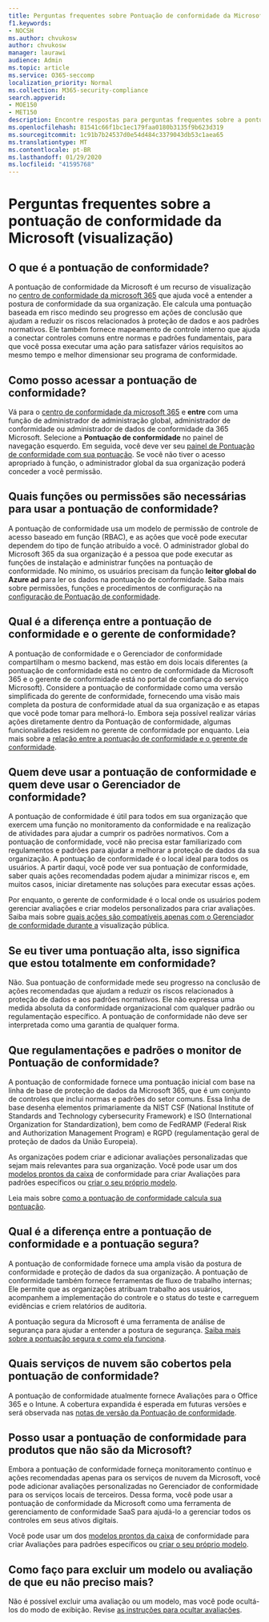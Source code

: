 ```yaml
---
title: Perguntas frequentes sobre Pontuação de conformidade da Microsoft
f1.keywords:
- NOCSH
ms.author: chvukosw
author: chvukosw
manager: laurawi
audience: Admin
ms.topic: article
ms.service: O365-seccomp
localization_priority: Normal
ms.collection: M365-security-compliance
search.appverid:
- MOE150
- MET150
description: Encontre respostas para perguntas frequentes sobre a pontuação de conformidade da Microsoft, que ajuda as organizações a simplificar e automatizar avaliações de risco.
ms.openlocfilehash: 81541c66f1bc1ec179faa0180b3135f9b623d319
ms.sourcegitcommit: 1c91b7b24537d0e54d484c3379043db53c1aea65
ms.translationtype: MT
ms.contentlocale: pt-BR
ms.lasthandoff: 01/29/2020
ms.locfileid: "41595768"
---
```

# <a name="microsoft-compliance-score-preview-frequently-asked-questions"></a>Perguntas frequentes sobre a pontuação de conformidade da Microsoft (visualização)

## <a name="what-is-compliance-score"></a>O que é a pontuação de conformidade?

A pontuação de conformidade da Microsoft é um recurso de visualização no [centro de conformidade da microsoft 365](microsoft-365-compliance-center.md) que ajuda você a entender a postura de conformidade da sua organização. Ele calcula uma pontuação baseada em risco medindo seu progresso em ações de conclusão que ajudam a reduzir os riscos relacionados à proteção de dados e aos padrões normativos. Ele também fornece mapeamento de controle interno que ajuda a conectar controles comuns entre normas e padrões fundamentais, para que você possa executar uma ação para satisfazer vários requisitos ao mesmo tempo e melhor dimensionar seu programa de conformidade.

## <a name="how-do-i-access-compliance-score"></a>Como posso acessar a pontuação de conformidade?

Vá para o [centro de conformidade da microsoft 365](https://compliance.microsoft.com/) e **entre** com uma função de administrador de administração global, administrador de conformidade ou administrador de dados de conformidade da 365 Microsoft. Selecione a **Pontuação de conformidade** no painel de navegação esquerdo. Em seguida, você deve ver seu [painel de Pontuação de conformidade com sua pontuação](compliance-score-setup.md#understand-the-compliance-score-dashboard). Se você não tiver o acesso apropriado à função, o administrador global da sua organização poderá conceder a você permissão.

## <a name="what-roles-or-permissions-are-needed-to-use-compliance-score"></a>Quais funções ou permissões são necessárias para usar a pontuação de conformidade?

A pontuação de conformidade usa um modelo de permissão de controle de acesso baseado em função (RBAC), e as ações que você pode executar dependem do tipo de função atribuído a você. O administrador global do Microsoft 365 da sua organização é a pessoa que pode executar as funções de instalação e administrar funções na pontuação de conformidade. No mínimo, os usuários precisam da função **leitor global do Azure ad** para ler os dados na pontuação de conformidade. Saiba mais sobre permissões, funções e procedimentos de configuração na [configuração de Pontuação de conformidade](compliance-score-setup.md).

## <a name="what-is-the-difference-between-compliance-score-and-compliance-manager"></a>Qual é a diferença entre a pontuação de conformidade e o gerente de conformidade?

A pontuação de conformidade e o Gerenciador de conformidade compartilham o mesmo backend, mas estão em dois locais diferentes (a pontuação de conformidade está no centro de conformidade da Microsoft 365 e o gerente de conformidade está no portal de confiança do serviço Microsoft). Considere a pontuação de conformidade como uma versão simplificada do gerente de conformidade, fornecendo uma visão mais completa da postura de conformidade atual da sua organização e as etapas que você pode tomar para melhorá-lo. Embora seja possível realizar várias ações diretamente dentro da Pontuação de conformidade, algumas funcionalidades residem no gerente de conformidade por enquanto. Leia mais sobre a [relação entre a pontuação de conformidade e o gerente de conformidade](compliance-score.md#relationship-to-compliance-manager).

## <a name="who-should-use-compliance-score-and-who-should-use-compliance-manager"></a>Quem deve usar a pontuação de conformidade e quem deve usar o Gerenciador de conformidade?

A pontuação de conformidade é útil para todos em sua organização que exercem uma função no monitoramento da conformidade e na realização de atividades para ajudar a cumprir os padrões normativos. Com a pontuação de conformidade, você não precisa estar familiarizado com regulamentos e padrões para ajudar a melhorar a proteção de dados da sua organização. A pontuação de conformidade é o local ideal para todos os usuários. A partir daqui, você pode ver sua pontuação de conformidade, saber quais ações recomendadas podem ajudar a minimizar riscos e, em muitos casos, iniciar diretamente nas soluções para executar essas ações.

Por enquanto, o gerente de conformidade é o local onde os usuários podem gerenciar avaliações e criar modelos personalizados para criar avaliações. Saiba mais sobre [quais ações são compatíveis apenas com o Gerenciador de conformidade durante a](compliance-score-release-notes.md#compliance-score-relationship-to-compliance-manager) visualização pública.

## <a name="if-i-have-a-high-score-does-it-mean-im-fully-compliant"></a>Se eu tiver uma pontuação alta, isso significa que estou totalmente em conformidade?

Não. Sua pontuação de conformidade mede seu progresso na conclusão de ações recomendadas que ajudam a reduzir os riscos relacionados à proteção de dados e aos padrões normativos. Ele não expressa uma medida absoluta da conformidade organizacional com qualquer padrão ou regulamentação específico. A pontuação de conformidade não deve ser interpretada como uma garantia de qualquer forma.

## <a name="what-regulations-and-standards-does-compliance-score-monitor"></a>Que regulamentações e padrões o monitor de Pontuação de conformidade?

A pontuação de conformidade fornece uma pontuação inicial com base na linha de base de proteção de dados da Microsoft 365, que é um conjunto de controles que inclui normas e padrões do setor comuns. Essa linha de base desenha elementos primariamente da NIST CSF (National Institute of Standards and Technology cybersecurity Framework) e ISO (International Organization for Standardization), bem como de FedRAMP (Federal Risk and Authorization Management Program) e RGPD (regulamentação geral de proteção de dados da União Europeia).

As organizações podem criar e adicionar avaliações personalizadas que sejam mais relevantes para sua organização. Você pode usar um dos [modelos prontos da caixa](compliance-score.md#templates) de conformidade para criar Avaliações para padrões específicos ou [criar o seu próprio modelo](working-with-compliance-manager.md#create-a-template-1).

Leia mais sobre [como a pontuação de conformidade calcula sua pontuação](compliance-score-methodology.md).

## <a name="what-is-the-difference-between-compliance-score-and-secure-score"></a>Qual é a diferença entre a pontuação de conformidade e a pontuação segura?

A pontuação de conformidade fornece uma ampla visão da postura de conformidade e proteção de dados da sua organização. A pontuação de conformidade também fornece ferramentas de fluxo de trabalho internas; Ele permite que as organizações atribuam trabalho aos usuários, acompanhem a implementação do controle e o status do teste e carreguem evidências e criem relatórios de auditoria.

A pontuação segura da Microsoft é uma ferramenta de análise de segurança para ajudar a entender a postura de segurança. [Saiba mais sobre a pontuação segura e como ela funciona](../security/mtp/microsoft-secure-score.md).

## <a name="which-cloud-services-are-covered-by-compliance-score"></a>Quais serviços de nuvem são cobertos pela pontuação de conformidade?

A pontuação de conformidade atualmente fornece Avaliações para o Office 365 e o Intune. A cobertura expandida é esperada em futuras versões e será observada nas [notas de versão da Pontuação de conformidade](compliance-score-release-notes.md).

## <a name="can-i-use-compliance-score-for-non-microsoft-products"></a>Posso usar a pontuação de conformidade para produtos que não são da Microsoft?

Embora a pontuação de conformidade forneça monitoramento contínuo e ações recomendadas apenas para os serviços de nuvem da Microsoft, você pode adicionar avaliações personalizadas no Gerenciador de conformidade para os serviços locais de terceiros. Dessa forma, você pode usar a pontuação de conformidade da Microsoft como uma ferramenta de gerenciamento de conformidade SaaS para ajudá-lo a gerenciar todos os controles em seus ativos digitais.

Você pode usar um dos [modelos prontos da caixa](compliance-score.md#templates) de conformidade para criar Avaliações para padrões específicos ou [criar o seu próprio modelo](working-with-compliance-manager.md#create-a-template-1).

## <a name="how-do-i-delete-a-template-or-assessment-i-no-longer-need"></a>Como faço para excluir um modelo ou avaliação de que eu não preciso mais?

Não é possível excluir uma avaliação ou um modelo, mas você pode ocultá-los do modo de exibição. Revise [as instruções para ocultar avaliações](working-with-compliance-manager.md#hide-a-template-or-an-assessment).